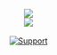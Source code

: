 <p align = 'center'>
  <img
    src="https://github-readme-stats.vercel.app/api/top-langs/?username=guglieee&theme=github_dark&hide_border=true"
  />
  <br>
  <img
    src="https://github-readme-stats.vercel.app/api?username=guglieee&count_private=true&include_all_commits=true&show_icons=true&theme=github_dark&hide_title=true&hide_border=true"
  />
  <br><br>
  <a href="https://dsc.gg/uccellini">
    <img
      alt="Support"
      src="https://img.shields.io/badge/discord-5865F2?logo=discord&logoColor=white&style=for-the-badge"
    />
  </a>
</p>
